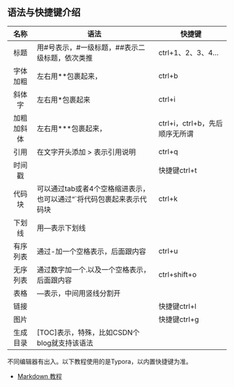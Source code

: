 ## 语法与快捷键介绍


| 名称 | 语法 | 快捷键 |
| :-: |  -   |  -    |
| 标题 | 用#号表示，#一级标题，##表示二级标题，依次类推 | ctrl+1、2、3、4…|
| 字体加粗 | 左右用**包裹起来，| ctrl+b |
| 斜体字 | 左右用*包裹起来 | ctrl+i |
| 加粗加斜体 | 左右用***包裹起来，| ctrl+i，ctrl+b，先后顺序无所谓 |
| 引用 | 在文字开头添加 > 表示引用说明 | ctrl+q |
| 时间戳 | | 快捷键ctrl+t |
| 代码块 | 可以通过tab或者4个空格缩进表示，也可以通过“`将代码包裹起来表示代码块 | ctrl+k |
| 下划线 |	用—表示下划线 | |
| 有序列表 | 通过-加一个空格表示，后面跟内容 | ctrl+u |
| 无序列表 | 通过数字加一个.以及一个空格表示，后面跟内容 | ctrl+shift+o |
| 表格 | —表示，中间用竖线分割开 | |
| 链接 | | 快捷键ctrl+l |
| 图片 | | 快捷键ctrl+g |
| 生成目录 | [TOC]表示，特殊，比如CSDN个blog就支持该语法 | |


不同编辑器有出入。以下教程使用的是Typora，以内置快捷键为准。


* [Markdown 教程](https://www.runoob.com/markdown/md-tutorial.html)
